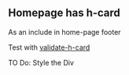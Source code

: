 
Homepage has h-card
-------------------

As an include in home-page footer

Test with [validate-h-card](http://indiewebify.waterpigs.co.uk/validate-h-card/?url=http%3A%2F%2Fmarkup.co.nz)

TO Do: Style the Div
